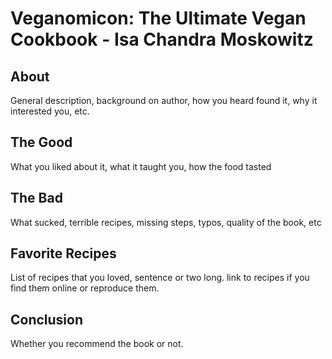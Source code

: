 # Veganomicon: The Ultimate Vegan Cookbook - Isa Chandra Moskowitz


## About
General description, background on author, how you heard found it, why it interested you, etc.


## The Good
What you liked about it, what it taught you, how the food tasted


## The Bad
What sucked, terrible recipes, missing steps, typos, quality of the book, etc


## Favorite Recipes
List of recipes that you loved, sentence or two long. link to recipes if you find them online or reproduce them.


## Conclusion
Whether you recommend the book or not.
